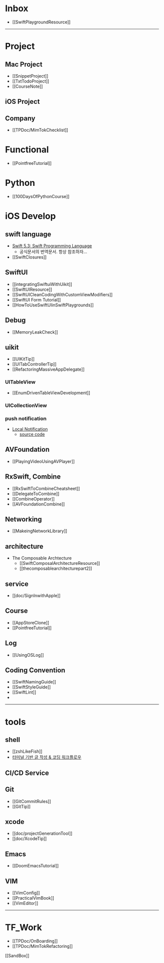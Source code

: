 # Inbox

- [[SwiftPlaygroundResource]]
	

----
# Project
## Mac Project
- [[SnippetProject]]
- [[TxtTodoProject]]
- [[CourseNote]]
## iOS Project
## Company
- [[TPDoc/MimTokChecklist]]


# Functional 
-  [[PointfreeTutorial]] 
# Python
- [[100DaysOfPythonCourse]]
# iOS Develop

## swift language
- [Swift 5.3: Swift Programming Language](http://xho95.github.io/swift/programming/language/grammar/2017/02/28/The-Swift-Programming-Language.html?fbclid=IwAR1npQs4_mz15eHOsDTM7lJq_pH6MijLmW_5vnn6RVqWCig6vy_qrzENoLU)
	- 공식문서의 번역문서. 항상 참조하자... 
- [[SwiftClosures]]

## SwiftUI
- [[integratingSwiftuiWithUikit]]
- [[SwiftUIResource]]
- [[SwiftUICleanCodingWithCustomViewModifiers]]
- [[SwiftUI Form Tutorial]]
- [[HowToUseSwiftUIinSwiftPlaygrounds]]

## Debug
- [[MemoryLeakCheck]]

## uikit
- [[UIKitTip]]
- [[UITabControllerTip]]
- [[RefactoringMassiveAppDelegate]]

### UITableView 
 - [[EnumDrivenTableViewDevelopment]]

### UICollectionView

### push notification
- [Local Notification](https://medium.com/quick-code/local-notifications-with-swift-4-b32e7ad93c2)
	- [source code](https://github.com/fakiho/LocalNotification)

## AVFoundation
- [[PlayingVideoUsingAVPlayer]]

## RxSwift, Combine
- [[RxSwiftToCombineCheatsheet]]
- [[DelegateToCombine]]
- [[CombineOperator]]
- [[AVFoundationCombine]]

## Networking
- [[MakeingNetworkLibrary]]
## architecture
- The Composable Archtecture
	- [[SwiftComposalArchitectureResource]]
	- [[thecomposablearchitecturepart2]]

## service
- [[doc/SignInwithApple]]
## Course
- [[AppStoreClone]]
- [[PointfreeTutorial]]
## Log
- [[UsingOSLog]]

## Coding Convention
- [[SwiftNamingGuide]]
- [[SwiftStyleGuide]]
- [[SwiftLint]]
- 
----
# tools
## shell
- [[zshLikeFish]]
- [터미널 기반 글 작성 & 코딩 워크플로우](https://news.hada.io/topic?id=3357)
## CI/CD Service
## Git 
- [[GitCommitRules]]
- [[GitTip]]

## xcode
- [[doc/projectGenerationTool]] 
- [[doc/XcodeTip]]

## Emacs
- [[DoomEmacsTutorial]]
## VIM 
- [[VimConfig]]
- [[PracticalVimBook]]
- [[VimEditor]]
----
# TF_Work
- [[TPDoc/OnBoarding]]
- [[TPDoc/MimTokRefactoring]]


[[SandBox]]
